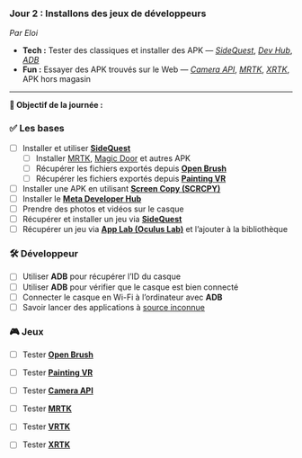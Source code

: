 ### **Jour 2 : Installons des jeux de développeurs**

*Par Eloi*

* **Tech :** Tester des classiques et installer des APK — *[SideQuest](https://github.com/EloiStree/HelloQuest3/issues/87)*, *[Dev Hub](https://github.com/EloiStree/HelloQuest3/issues/146)*, *[ADB](https://github.com/EloiStree/HelloQuest3/issues/138)*
* **Fun :** Essayer des APK trouvés sur le Web — *[Camera API](https://github.com/EloiStree/HelloQuest3/issues/148)*, *[MRTK](https://github.com/EloiStree/HelloQuest3/issues/99)*, *[XRTK](https://github.com/EloiStree/HelloQuest3/issues/98)*, APK hors magasin

--------------

**🎯 Objectif de la journée :**

### ✅ Les bases

* [ ] Installer et utiliser **[SideQuest](https://github.com/EloiStree/HelloQuest3/issues/150)**
  * [ ] Installer [MRTK](https://github.com/EloiStree/HelloQuest3/issues/99), [Magic Door](https://github.com/EloiStree/HelloQuest3/issues/119) et autres APK
  * [ ] Récupérer les fichiers exportés depuis **[Open Brush](https://github.com/EloiStree/HelloPaintingJam/issues/9)**
  * [ ] Récupérer les fichiers exportés depuis **[Painting VR](https://github.com/EloiStree/HelloPaintingJam/issues/8)**
* [ ] Installer une APK en utilisant **[Screen Copy (SCRCPY)](https://github.com/EloiStree/HelloQuest3/issues/137)**
* [ ] Installer le **[Meta Developer Hub](https://github.com/EloiStree/HelloQuest3/issues/146)**
* [ ] Prendre des photos et vidéos sur le casque
* [ ] Récupérer et installer un jeu via **[SideQuest](https://github.com/EloiStree/HelloQuest3/issues/87)**
* [ ] Récupérer un jeu via **[App Lab (Oculus Lab)](https://github.com/EloiStree/HelloQuest3/issues/140)** et l’ajouter à la bibliothèque

### 🛠️ Développeur

* [ ] Utiliser **ADB** pour récupérer l’ID du casque
* [ ] Utiliser **ADB** pour vérifier que le casque est bien connecté
* [ ] Connecter le casque en Wi-Fi à l’ordinateur avec **ADB**
* [ ] Savoir lancer des applications à [source inconnue](https://github.com/EloiStree/HelloQuest3/issues/149)

### 🎮 Jeux

* [ ] Tester **[Open Brush](https://github.com/EloiStree/HelloPaintingJam/issues/9)**
* [ ] Tester **[Painting VR](https://github.com/EloiStree/HelloPaintingJam/issues/8)**
* [ ] Tester **[Camera API](https://github.com/EloiStree/HelloQuest3/issues/148)**
* [ ] Tester **[MRTK](https://github.com/EloiStree/HelloQuest3/issues/99)**
* [ ] Tester **[VRTK](https://github.com/EloiStree/HelloQuest3/issues/97)**
* [ ] Tester **[XRTK](https://github.com/EloiStree/HelloQuest3/issues/98)**

